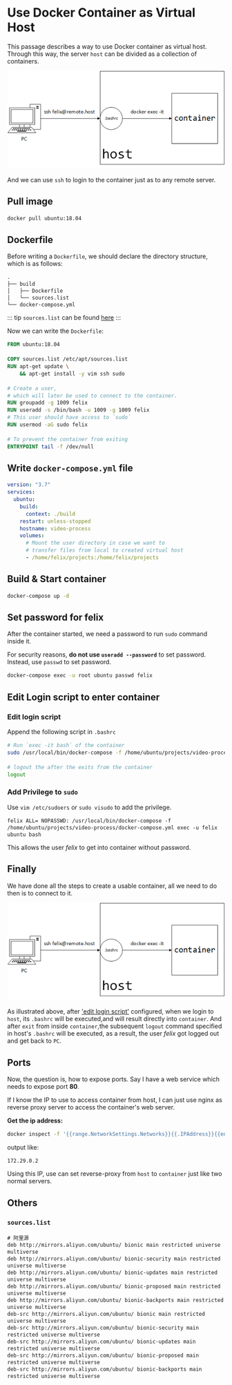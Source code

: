 # Use Docker Container as Virtual Host

This passage describes a way to use Docker container as virtual host.
Through this way, the server `host` can be divided as a collection of containers.

![1615275697937](./images/Use-As-Virtual-Host/1615275697937.png)

And we can use `ssh` to login to the container just as to any remote server.

## Pull image

```bash
docker pull ubuntu:18.04
```

## Dockerfile

Before writing a `Dockerfile`, we should declare the directory structure, which is as follows:

```
.
├── build
│   ├── Dockerfile
│   └── sources.list
└── docker-compose.yml
```

::: tip
`sources.list` can be found [here](#sources-list)
:::

Now we can write the `Dockerfile`:

```dockerfile
FROM ubuntu:18.04

COPY sources.list /etc/apt/sources.list
RUN apt-get update \
    && apt-get install -y vim ssh sudo

# Create a user,
# which will later be used to connect to the container.
RUN groupadd -g 1009 felix
RUN useradd -s /bin/bash -u 1009 -g 1009 felix
# This user should have access to `sudo`
RUN usermod -aG sudo felix

# To prevent the container from exiting
ENTRYPOINT tail -f /dev/null
```

## Write `docker-compose.yml` file

```yml
version: "3.7"
services:
  ubuntu:
    build:
      context: ./build
    restart: unless-stopped
    hostname: video-process
    volumes:
      # Mount the user directory in case we want to
      # transfer files from local to created virtual host
      - /home/felix/projects:/home/felix/projects

```

## Build & Start container

```bash
docker-compose up -d
```

## Set password for felix

After the container started, we need a password to run `sudo` command inside it.

For security reasons, **do not use `useradd --password`** to set password.
Instead, use `passwd` to set password.

```bash
docker-compose exec -u root ubuntu passwd felix
```

## Edit Login script to enter container

### Edit login script

Append the following script in `.bashrc`

```bash
# Run `exec -it bash` of the container
sudo /usr/local/bin/docker-compose -f /home/ubuntu/projects/video-process/docker-compose.yml exec -u felix ubuntu bash

# logout the after the exits from the container
logout
```

### Add Privilege to `sudo`

Use `vim /etc/sudoers` or `sudo visudo` to add the privilege.

```
felix ALL= NOPASSWD: /usr/local/bin/docker-compose -f /home/ubuntu/projects/video-process/docker-compose.yml exec -u felix ubuntu bash
```

This allows the user *felix* to get into container without password.

## Finally

We have done all the steps to create a usable container,
all we need to do then is to connect to it.

![1615275697937](./images/Use-As-Virtual-Host/1615275697937.png)

As illustrated above, after ['edit login script'](#edit-login-script-to-enter-container) configured,
when we login to `host`, its `.bashrc` will be executed,and will result directly into `container`.
And after `exit` from inside `container`,the subsequent `logout` command specified in host's `.bashrc` will be executed,
as a result, the user *felix* got logged out and get back to `PC`.

## Ports

Now, the question is, how to expose ports. Say I have a web service which needs to expose port **80**.

If I know the IP to use to access container from host, I can just use nginx as reverse proxy server to access the container's web server.

**Get the ip address:**

```bash
docker inspect -f '{{range.NetworkSettings.Networks}}{{.IPAddress}}{{end}}' <container>
```

output like:

```
172.29.0.2
```

Using this IP, use can set reverse-proxy from `host` to `container` just
like two normal servers.

## Others

### `sources.list`

```
# 阿里源
deb http://mirrors.aliyun.com/ubuntu/ bionic main restricted universe multiverse
deb http://mirrors.aliyun.com/ubuntu/ bionic-security main restricted universe multiverse
deb http://mirrors.aliyun.com/ubuntu/ bionic-updates main restricted universe multiverse
deb http://mirrors.aliyun.com/ubuntu/ bionic-proposed main restricted universe multiverse
deb http://mirrors.aliyun.com/ubuntu/ bionic-backports main restricted universe multiverse
deb-src http://mirrors.aliyun.com/ubuntu/ bionic main restricted universe multiverse
deb-src http://mirrors.aliyun.com/ubuntu/ bionic-security main restricted universe multiverse
deb-src http://mirrors.aliyun.com/ubuntu/ bionic-updates main restricted universe multiverse
deb-src http://mirrors.aliyun.com/ubuntu/ bionic-proposed main restricted universe multiverse
deb-src http://mirrors.aliyun.com/ubuntu/ bionic-backports main restricted universe multiverse
```
